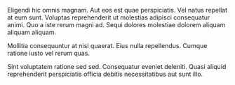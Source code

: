 Eligendi hic omnis magnam. Aut eos est quae perspiciatis. Vel natus repellat at eum sunt. Voluptas reprehenderit ut molestias adipisci consequatur animi. Quo a iste rerum magni ad. Sequi dolores molestiae dolorem aliquam aliquam aliquam.
 Mollitia consequuntur at nisi quaerat. Eius nulla repellendus. Cumque ratione iusto vel rerum quas.
 Sint voluptatem ratione sed sed. Consequatur eveniet deleniti. Quasi aliquid reprehenderit perspiciatis officia debitis necessitatibus aut sunt illo.